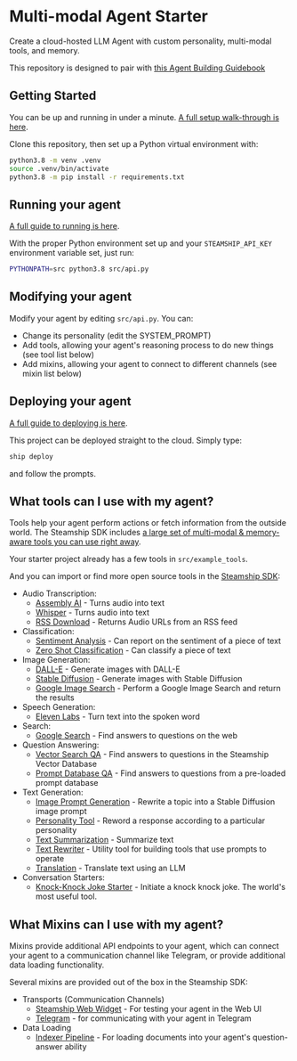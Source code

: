 # Multi-modal Agent Starter

Create a cloud-hosted LLM Agent with custom personality, multi-modal tools, and memory.

This repository is designed to pair with [this Agent Building Guidebook](https://steamship.com/learn/agent-guidebook)

## Getting Started

You can be up and running in under a minute. [A full setup walk-through is here](https://steamship.com/learn/agent-guidebook/project-setup).

Clone this repository, then set up a Python virtual environment with:

```bash
python3.8 -m venv .venv
source .venv/bin/activate
python3.8 -m pip install -r requirements.txt
```

## Running your agent

[A full guide to running is here](https://steamship.com/learn/agent-guidebook/use/use-on-localhost).

With the proper Python environment set up and your `STEAMSHIP_API_KEY` environment variable set, just run:

```bash
PYTHONPATH=src python3.8 src/api.py
```

## Modifying your agent

Modify your agent by editing `src/api.py`. 
You can:

- Change its personality (edit the SYSTEM_PROMPT)
- Add tools, allowing your agent's reasoning process to do new things (see tool list below)
- Add mixins, allowing your agent to connect to different channels (see mixin list below)

## Deploying your agent

[A full guide to deploying is here](https://steamship.com/learn/agent-guidebook/deploying/deploy-your-agent).

This project can be deployed straight to the cloud. Simply type:

```bash
ship deploy
```

and follow the prompts.

## What tools can I use with my agent?

Tools help your agent perform actions or fetch information from the outside world. The Steamship SDK includes [a large set of multi-modal & memory-aware tools you can use right away](https://steamship.com/learn/agent-guidebook/project-layout/tools).

Your starter project already has a few tools in `src/example_tools`.

And you can import or find more open source tools in the [Steamship SDK](https://github.com/steamship-core/python-client):

* Audio Transcription:
  * [Assembly AI](https://github.com/steamship-core/python-client/blob/main/src/steamship/agents/tools/audio_transcription/assembly_speech_to_text_tool.py) - Turns audio into text
  * [Whisper](https://github.com/steamship-core/python-client/blob/main/src/steamship/agents/tools/audio_transcription/whisper_speech_to_text_tool.py) - Turns audio into text
  * [RSS Download](https://github.com/steamship-core/python-client/blob/main/src/steamship/agents/tools/audio_transcription/fetch_audio_urls_from_rss_tool.py) - Returns Audio URLs from an RSS feed
* Classification:
  * [Sentiment Analysis](https://github.com/steamship-core/python-client/blob/main/src/steamship/agents/tools/classification/sentiment_analysis_tool.py) - Can report on the sentiment of a piece of text
  * [Zero Shot Classification](https://github.com/steamship-core/python-client/blob/main/src/steamship/agents/tools/classification/zero_shot_classifier_tool.py) - Can classify a piece of text
* Image Generation:
  * [DALL-E](https://github.com/steamship-core/python-client/blob/main/src/steamship/agents/tools/image_generation/dalle.py) - Generate images with DALL-E
  * [Stable Diffusion](https://github.com/steamship-core/python-client/blob/main/src/steamship/agents/tools/image_generation/stable_diffusion.py) - Generate images with Stable Diffusion
  * [Google Image Search](https://github.com/steamship-core/python-client/blob/main/src/steamship/agents/tools/image_generation/google_image_search.py) - Perform a Google Image Search and return the results
* Speech Generation:
  * [Eleven Labs](https://github.com/steamship-core/python-client/blob/main/src/steamship/agents/tools/speech_generation/generate_speech.py) - Turn text into the spoken word
* Search:
  * [Google Search](https://github.com/steamship-core/python-client/blob/main/src/steamship/agents/tools/search/search.py) - Find answers to questions on the web
* Question Answering:
  * [Vector Search QA](https://github.com/steamship-core/python-client/blob/main/src/steamship/agents/tools/question_answering/vector_search_qa_tool.py) - Find answers to questions in the Steamship Vector Database
  * [Prompt Database QA](https://github.com/steamship-core/python-client/blob/main/src/steamship/agents/tools/question_answering/prompt_database_question_answerer.py) - Find answers to questions from a pre-loaded prompt database
* Text Generation:
  * [Image Prompt Generation](https://github.com/steamship-core/python-client/blob/main/src/steamship/agents/tools/text_generation/image_prompt_generator_tool.py) - Rewrite a topic into a Stable Diffusion image prompt
  * [Personality Tool](https://github.com/steamship-core/python-client/blob/main/src/steamship/agents/tools/text_generation/personality_tool.py) - Reword a response according to a particular personality
  * [Text Summarization](https://github.com/steamship-core/python-client/blob/main/src/steamship/agents/tools/text_generation/summarize_text_with_prompt_tool.py) - Summarize text
  * [Text Rewriter](https://github.com/steamship-core/python-client/blob/main/src/steamship/agents/tools/text_generation/text_rewrite_tool.py) - Utility tool for building tools that use prompts to operate
  * [Translation](https://github.com/steamship-core/python-client/blob/main/src/steamship/agents/tools/text_generation/text_translation_tool.py) - Translate text using an LLM
* Conversation Starters:
  * [Knock-Knock Joke Starter](https://github.com/steamship-core/python-client/blob/main/src/steamship/agents/tools/conversation_starters/knock_knock_tool.py) - Initiate a knock knock joke. The world's most useful tool.

## What Mixins can I use with my agent?

Mixins provide additional API endpoints to your agent, which can connect your agent to a communication channel like Telegram, or provide additional data loading functionality.

Several mixins are provided out of the box in the Steamship SDK:

* Transports (Communication Channels)
  * [Steamship Web Widget](https://github.com/steamship-core/python-client/blob/main/src/steamship/agents/mixins/transports/steamship_widget.py) - For testing your agent in the Web UI
  * [Telegram](https://github.com/steamship-core/python-client/blob/main/src/steamship/agents/mixins/transports/telegram.py) - for communicating with your agent in Telegram
* Data Loading
  * [Indexer Pipeline](https://github.com/steamship-core/python-client/blob/main/src/steamship/invocable/mixins/indexer_pipeline_mixin.py) - For loading documents into your agent's question-answer ability